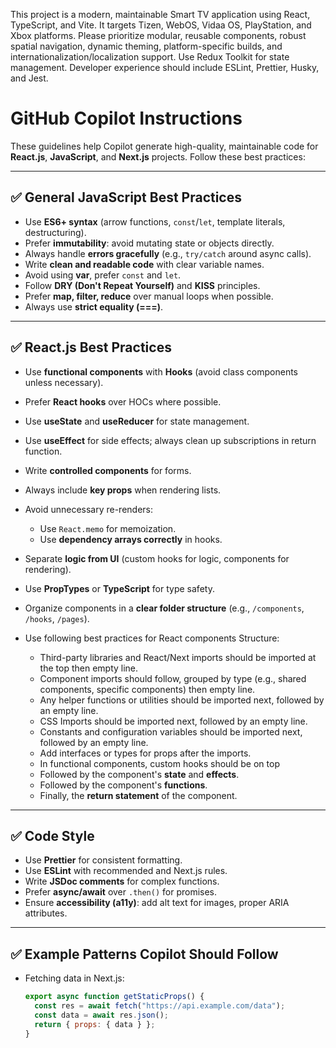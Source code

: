 <!-- Use this file to provide workspace-specific custom instructions to Copilot. For more details, visit https://code.visualstudio.com/docs/copilot/copilot-customization#_use-a-githubcopilotinstructionsmd-file -->

This project is a modern, maintainable Smart TV application using React, TypeScript, and Vite. It targets Tizen, WebOS, Vidaa OS, PlayStation, and Xbox platforms. Please prioritize modular, reusable components, robust spatial navigation, dynamic theming, platform-specific builds, and internationalization/localization support. Use Redux Toolkit for state management. Developer experience should include ESLint, Prettier, Husky, and Jest.

# GitHub Copilot Instructions

These guidelines help Copilot generate high-quality, maintainable code for **React.js**, **JavaScript**, and **Next.js** projects. Follow these best practices:

---

## ✅ General JavaScript Best Practices

- Use **ES6+ syntax** (arrow functions, `const`/`let`, template literals, destructuring).
- Prefer **immutability**: avoid mutating state or objects directly.
- Always handle **errors gracefully** (e.g., `try/catch` around async calls).
- Write **clean and readable code** with clear variable names.
- Avoid using **var**, prefer `const` and `let`.
- Follow **DRY (Don't Repeat Yourself)** and **KISS** principles.
- Prefer **map, filter, reduce** over manual loops when possible.
- Always use **strict equality (===)**.

---

## ✅ React.js Best Practices

- Use **functional components** with **Hooks** (avoid class components unless necessary).
- Prefer **React hooks** over HOCs where possible.
- Use **useState** and **useReducer** for state management.
- Use **useEffect** for side effects; always clean up subscriptions in return function.
- Write **controlled components** for forms.
- Always include **key props** when rendering lists.
- Avoid unnecessary re-renders:
  - Use `React.memo` for memoization.
  - Use **dependency arrays correctly** in hooks.
- Separate **logic from UI** (custom hooks for logic, components for rendering).
- Use **PropTypes** or **TypeScript** for type safety.
- Organize components in a **clear folder structure** (e.g., `/components`, `/hooks`, `/pages`).

- Use following best practices for React components Structure:
  - Third-party libraries and React/Next imports should be imported at the top then empty line.
  - Component imports should follow, grouped by type (e.g., shared components, specific components) then empty line.
  - Any helper functions or utilities should be imported next, followed by an empty line.
  - CSS Imports should be imported next, followed by an empty line.
  - Constants and configuration variables should be imported next, followed by an empty line.
  - Add interfaces or types for props after the imports.
  - In functional components, custom hooks should be on top
  - Followed by the component's **state** and **effects**.
  - Followed by the component's **functions**.
  - Finally, the **return statement** of the component.

---

## ✅ Code Style

- Use **Prettier** for consistent formatting.
- Use **ESLint** with recommended and Next.js rules.
- Write **JSDoc comments** for complex functions.
- Prefer **async/await** over `.then()` for promises.
- Ensure **accessibility (a11y)**: add alt text for images, proper ARIA attributes.

---

## ✅ Example Patterns Copilot Should Follow

- Fetching data in Next.js:
  ```javascript
  export async function getStaticProps() {
    const res = await fetch("https://api.example.com/data");
    const data = await res.json();
    return { props: { data } };
  }
  ```
